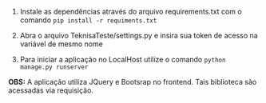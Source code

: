 1. Instale as dependências através do arquivo requirements.txt com o comando `pip install -r requiments.txt`

2. Abra o arquivo TeknisaTeste/settings.py e insira sua token de acesso na variável de mesmo nome

3. Para iniciar a aplicação no LocalHost utilize o comando `python manage.py runserver`

 **OBS:** A aplicação utiliza JQuery e Bootsrap no frontend. Tais biblioteca são acessadas via requisição.


